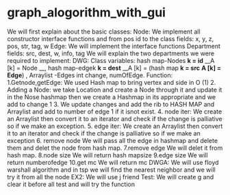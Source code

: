 # graph_alogorithm_with_gui
We will first explain about the basic classes:
Node:
We implement all constructor interface functions and from pos id to the class fields: x, y, z, pos, str, tag, w
Edge:
We will implement the interface functions
Department fields: src, dest, w, info, tag
We will explain the two departments we were required to implement:
DWG:
Class variables:
hash map-Nodes __k = id__ __A [k] = Node __, hash map-edgek __k = dest__ __A [k] = (hash map __k = src__ __A [k] = Edge__)
, Arraylist -Edges
int change, numOfEdge.
Function:
1.Getnode,getEdge:
We used Hash map to bring vertex and side in O (1)
2. Adding a Node: we take Location and create a Node through it and update it in the Nose hashmap then we create a Hashmap in its appropriate and we add to change 1 
3. We update changes and add the rib to HASH MAP and Arraylist and add to number of edge 1 if it isnot exist.
4. node iter:
We create an Arraylist then convert it to an iterator and check if the change is palliative so if we make an exception.
5. edge iter:
We create an Arraylist then convert it to an iterator and check if the change is palliative so if we make an exception
6. remove node 
We will pass all the edge in hashmap and delete them and delet the node from hash map.
7.remove edge
We will delet it from hash map.
8.node size
We will return hash mapsize
9.edge size
We will return numberofedge
10.get mc
We will return mc
DWGA:
We will use  floyd warshall algorithm and in tsp we will find the nearest neighbor and we will try it from all the node 
EX2:
We will use j friend 
Test:
We will create g and clear it before all test and will try the function





